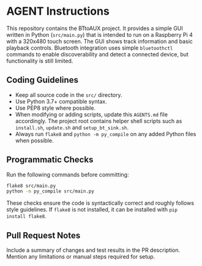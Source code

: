 # AGENT Instructions

This repository contains the BTtoAUX project. It provides a simple GUI written in Python (`src/main.py`) that is intended to run on a Raspberry Pi 4 with a 320x480 touch screen. The GUI shows track information and basic playback controls. Bluetooth integration uses simple `bluetoothctl` commands to enable discoverability and detect a connected device, but functionality is still limited.

## Coding Guidelines

- Keep all source code in the `src/` directory.
- Use Python 3.7+ compatible syntax.
- Use PEP8 style where possible.
- When modifying or adding scripts, update this `AGENTS.md` file accordingly.
  The project root contains helper shell scripts such as `install.sh`,
  `update.sh` and `setup_bt_sink.sh`.
- Always run `flake8` and `python -m py_compile` on any added Python files when possible.

## Programmatic Checks

Run the following commands before committing:

```bash
flake8 src/main.py
python -m py_compile src/main.py
```

These checks ensure the code is syntactically correct and roughly follows style guidelines. If `flake8` is not installed, it can be installed with `pip install flake8`.

## Pull Request Notes

Include a summary of changes and test results in the PR description. Mention any limitations or manual steps required for setup.

